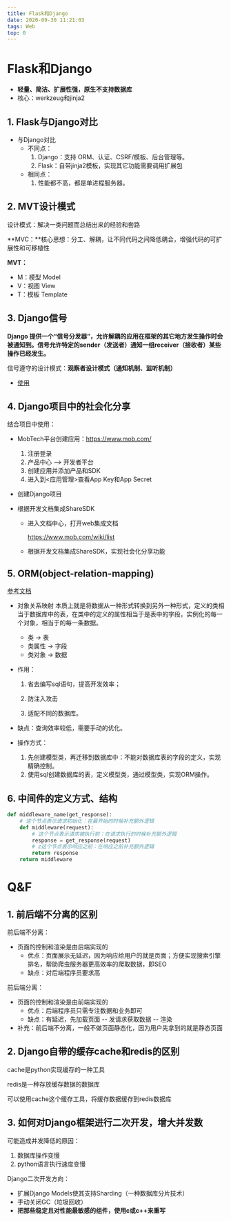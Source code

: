 ```yaml
---
title: Flask和Django
date: 2020-09-30 11:21:03
tags: Web
top: 0
---
```


# Flask和Django

- **轻量、简洁、扩展性强，原生不支持数据库**
- 核心：werkzeug和jinja2

<!--more-->
## 1. Flask与Django对比

- 与Django对比
  - 不同点：
    1. Django：支持 ORM、认证、CSRF/模板、后台管理等。 
    2. Flask：自带jinja2模板，实现其它功能需要调用扩展包
  - 相同点：
    1.  性能都不⾼，都是单进程服务器。 

## 2. MVT设计模式

设计模式：解决一类问题而总结出来的经验和套路

**MVC：**核心思想：分工、解耦，让不同代码之间降低耦合，增强代码的可扩展性和可移植性

**MVT：**

- M：模型 Model
- V：视图 View
- T：模板 Template

## 3. Django信号

**Django 提供一个“信号分发器”，允许解耦的应用在框架的其它地方发生操作时会被通知到。信号允许特定的sender（发送者）通知一组receiver（接收者）某些操作已经发生。**

信号遵守的设计模式：**观察者设计模式（通知机制、监听机制）**

- [使用](https://handout-1300728887.cos.ap-beijing.myqcloud.com/%E8%AE%B2%E4%B9%89/%E6%80%9D%E7%BB%B4%E5%AF%BC%E5%9B%BE/Django%E4%BF%A1%E5%8F%B7.jpg)

## 4. Django项目中的社会化分享

结合项目中使用：

- MobTech平台创建应用：https://www.mob.com/

  1. 注册登录
  2. 产品中心 --> 开发者平台
  3. 创建应用并添加产品和SDK
  4. 进入到<应用管理>查看App Key和App Secret

- 创建Django项目

- 根据开发文档集成ShareSDK

  - 进入文档中心，打开web集成文档

    https://www.mob.com/wiki/list

  - 根据开发文档集成ShareSDK，实现社会化分享功能

## 5. ORM(object-relation-mapping)

[参考文档](https://handout-1300728887.cos.ap-beijing.myqcloud.com/%E8%AE%B2%E4%B9%89/%E9%BB%91%E9%A9%AC%E5%A4%B4%E6%9D%A1%E9%A1%B9%E7%9B%AE%E8%AF%BE%E4%BB%B6/C02-Database/ORM.html)


- 对象关系映射 本质上就是将数据从一种形式转换到另外一种形式，定义的类相当于数据库中的表，在类中的定义的属性相当于是表中的字段，实例化的每一个对象，相当于的每一条数据。
  - 类 -> 表
  - 类属性 -> 字段
  - 类对象 -> 数据

- 作用：

  1. 省去编写sql语句，提⾼开发效率；

  2. 防注⼊攻击

  3. 适配不同的数据库。
- 缺点：查询效率较低，需要手动的优化。
- 操作方式：

  1. 先创建模型类，再迁移到数据库中：不能对数据库表的字段的定义，实现精确控制。 
  2. 使⽤sql创建数据库的表，定义模型类，通过模型类，实现ORM操作。 
## 6. 中间件的定义方式、结构

```python
def middleware_name(get_response):
    # 这个节点表示请求初始化：在最开始的时候补充额外逻辑
    def middleware(request):
        # 这个节点表示请求被执行前：在请求执行的时候补充额外逻辑
        response = get_response(request)
        # z这个节点表示响应之前：在响应之前补充额外逻辑
        return response
    return middleware
```

# Q&F

## 1. 前后端不分离的区别

前后端不分离：

- 页面的控制和渲染是由后端实现的
  - 优点：页面展示无延迟，因为响应给用户的就是页面；方便实现搜索引擎排名，帮助爬虫服务器更高效率的爬取数据，即SEO
  - 缺点：对后端程序员要求高

前后端分离：

- 页面的控制和渲染是由前端实现的
  - 优点：后端程序员只需专注数据和业务即可
  - 缺点：有延迟，先加载页面 -- 发请求获取数据 -- 渲染
- 补充：前后端不分离，一般不做页面静态化，因为用户先拿到的就是静态页面

## 2. Django自带的缓存cache和redis的区别

cache是python实现缓存的一种工具

redis是一种存放缓存数据的数据库

可以使用cache这个缓存工具，将缓存数据缓存到redis数据库

## 3. 如何对Django框架进行二次开发，增大并发数

可能造成并发降低的原因：

1. 数据库操作变慢
2. python语言执行速度变慢

Django二次开发方向：

- 扩展Django Models使其支持Sharding（一种数据库分片技术）
- 手动关闭GC（垃圾回收）
- **把那些稳定且对性能最敏感的组件，使用c或c++来重写**